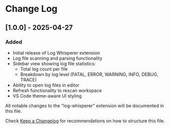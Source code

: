 # Change Log

## [1.0.0] - 2025-04-27

### Added

- Initial release of Log Whisperer extension
- Log file scanning and parsing functionality
- Sidebar view showing log file statistics:
  - Total log count per file
  - Breakdown by log level (FATAL, ERROR, WARNING, INFO, DEBUG, TRACE)
- Ability to open log files in editor
- Refresh functionality to rescan workspace
- VS Code theme-aware UI styling

All notable changes to the "log-whisperer" extension will be documented in this file.

Check [Keep a Changelog](http://keepachangelog.com/) for recommendations on how to structure this file.
